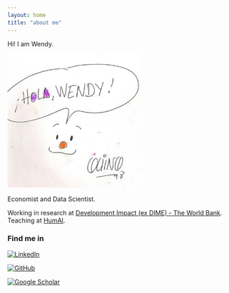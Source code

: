 ```yaml
---
layout: home
title: "about me"
---
```


Hi! I am Wendy. 

<img src="/assets/img/holawendy.jpg" alt="holawendy" width="300">

Economist and Data Scientist.

Working in research at [Development Impact (ex DIME) - The World Bank](https://www.worldbank.org/en/about/unit/unit-dec/impactevaluation). Teaching at [HumAI](https://humai.com.ar/).



### Find me in
[![LinkedIn](https://img.shields.io/badge/LinkedIn-Profile-blue?logo=linkedin)](https://www.linkedin.com/in/wendy-brau)

[![GitHub](https://img.shields.io/badge/GitHub-Profile-black?logo=github)](https://github.com/wenbrau)

[![Google Scholar](https://img.shields.io/badge/Google_Scholar-Profile-4285F4?logo=google-scholar&logoColor=white)](https://scholar.google.com/citations?user=ogp1p4sAAAAJ&hl=en&oi=ao)

